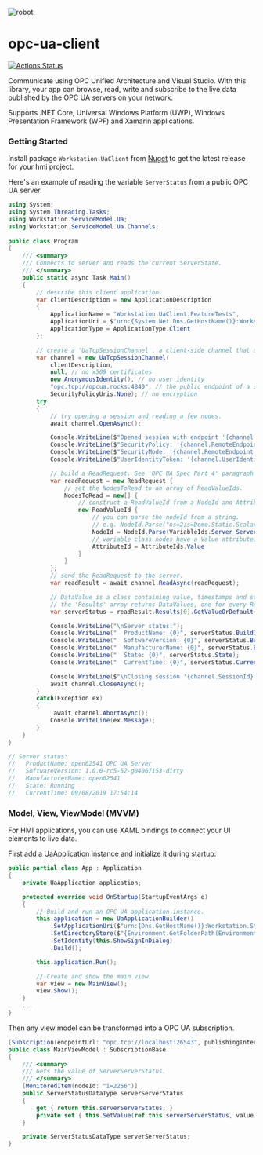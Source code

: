 ![robot][1]

# opc-ua-client

[![Actions Status](https://github.com/convertersystems/opc-ua-client/workflows/Unit%20Tests/badge.svg)](https://github.com/convertersystems/opc-ua-client/actions)

Communicate using OPC Unified Architecture and Visual Studio. With this library, your app can browse, read, write and subscribe to the live data published by the OPC UA servers on your network.

Supports .NET Core, Universal Windows Platform (UWP), Windows Presentation Framework (WPF) and Xamarin applications.

### Getting Started

Install package ``Workstation.UaClient`` from [Nuget](https://www.nuget.org/packages/Workstation.UaClient/) to get the latest release for your hmi project.

Here's an example of reading the variable ``ServerStatus`` from a public OPC UA server.

```csharp
using System;
using System.Threading.Tasks;
using Workstation.ServiceModel.Ua;
using Workstation.ServiceModel.Ua.Channels;
					
public class Program
{
    /// <summary>
    /// Connects to server and reads the current ServerState. 
    /// </summary>
    public static async Task Main()
    {
        // describe this client application.
        var clientDescription = new ApplicationDescription
        {
            ApplicationName = "Workstation.UaClient.FeatureTests",
            ApplicationUri = $"urn:{System.Net.Dns.GetHostName()}:Workstation.UaClient.FeatureTests",
            ApplicationType = ApplicationType.Client
        };

        // create a 'UaTcpSessionChannel', a client-side channel that opens a 'session' with the server.
        var channel = new UaTcpSessionChannel(
            clientDescription,
            null, // no x509 certificates
            new AnonymousIdentity(), // no user identity
            "opc.tcp://opcua.rocks:4840", // the public endpoint of a server at opcua.rocks.
            SecurityPolicyUris.None); // no encryption
        try
        {
            // try opening a session and reading a few nodes.
            await channel.OpenAsync();

            Console.WriteLine($"Opened session with endpoint '{channel.RemoteEndpoint.EndpointUrl}'.");
            Console.WriteLine($"SecurityPolicy: '{channel.RemoteEndpoint.SecurityPolicyUri}'.");
            Console.WriteLine($"SecurityMode: '{channel.RemoteEndpoint.SecurityMode}'.");
            Console.WriteLine($"UserIdentityToken: '{channel.UserIdentity}'.");

            // build a ReadRequest. See 'OPC UA Spec Part 4' paragraph 5.10.2
            var readRequest = new ReadRequest {
                // set the NodesToRead to an array of ReadValueIds.
                NodesToRead = new[] {
                    // construct a ReadValueId from a NodeId and AttributeId.
                    new ReadValueId {
                        // you can parse the nodeId from a string.
                        // e.g. NodeId.Parse("ns=2;s=Demo.Static.Scalar.Double")
                        NodeId = NodeId.Parse(VariableIds.Server_ServerStatus),
                        // variable class nodes have a Value attribute.
                        AttributeId = AttributeIds.Value
                    }
                }
            };
            // send the ReadRequest to the server.
            var readResult = await channel.ReadAsync(readRequest);

            // DataValue is a class containing value, timestamps and status code.
            // the 'Results' array returns DataValues, one for every ReadValueId.
            var serverStatus = readResult.Results[0].GetValueOrDefault<ServerStatusDataType>();

            Console.WriteLine("\nServer status:");
            Console.WriteLine("  ProductName: {0}", serverStatus.BuildInfo.ProductName);
            Console.WriteLine("  SoftwareVersion: {0}", serverStatus.BuildInfo.SoftwareVersion);
            Console.WriteLine("  ManufacturerName: {0}", serverStatus.BuildInfo.ManufacturerName);
            Console.WriteLine("  State: {0}", serverStatus.State);
            Console.WriteLine("  CurrentTime: {0}", serverStatus.CurrentTime);

            Console.WriteLine($"\nClosing session '{channel.SessionId}'.");
            await channel.CloseAsync();
        }
        catch(Exception ex)
        {
		 	 await channel.AbortAsync();
            Console.WriteLine(ex.Message);
        }
    }
}

// Server status:
//   ProductName: open62541 OPC UA Server
//   SoftwareVersion: 1.0.0-rc5-52-g04067153-dirty
//   ManufacturerName: open62541
//   State: Running
//   CurrentTime: 09/08/2019 17:54:14

```

### Model, View, ViewModel (MVVM)

For HMI applications, you can use XAML bindings to connect your UI elements to live data.

First add a UaApplication instance and initialize it during startup:
```csharp
public partial class App : Application
{
    private UaApplication application;

    protected override void OnStartup(StartupEventArgs e)
    {
        // Build and run an OPC UA application instance.
        this.application = new UaApplicationBuilder()
            .SetApplicationUri($"urn:{Dns.GetHostName()}:Workstation.StatusHmi")
            .SetDirectoryStore($"{Environment.GetFolderPath(Environment.SpecialFolder.LocalApplicationData)}\\Workstation.StatusHmi\\pki")
            .SetIdentity(this.ShowSignInDialog)
            .Build();

        this.application.Run();

        // Create and show the main view.
        var view = new MainView();
        view.Show();
    }
	...
}
```

Then any view model can be transformed into a OPC UA subscription.  
```csharp    
[Subscription(endpointUrl: "opc.tcp://localhost:26543", publishingInterval: 500, keepAliveCount: 20)]
public class MainViewModel : SubscriptionBase
{
    /// <summary>
    /// Gets the value of ServerServerStatus.
    /// </summary>
    [MonitoredItem(nodeId: "i=2256")]
    public ServerStatusDataType ServerServerStatus
    {
        get { return this.serverServerStatus; }
        private set { this.SetValue(ref this.serverServerStatus, value); }
    }

    private ServerStatusDataType serverServerStatus;
}
```
[1]: robot6.jpg  

